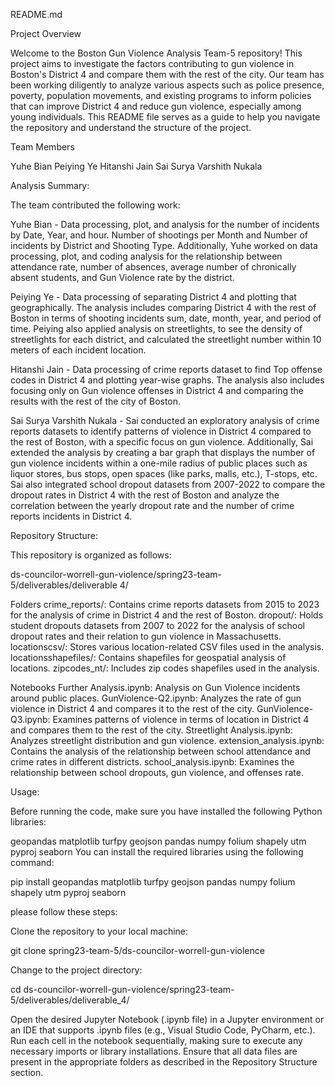 README.md



Project Overview

Welcome to the Boston Gun Violence Analysis Team-5 repository! This project aims to investigate the factors contributing to gun violence in Boston's District 4 and compare them with the rest of the city. Our team has been working diligently to analyze various aspects such as police presence, poverty, population movements, and existing programs to inform policies that can improve District 4 and reduce gun violence, especially among young individuals. This README file serves as a guide to help you navigate the repository and understand the structure of the project.

Team Members

Yuhe Bian
Peiying Ye
Hitanshi Jain
Sai Surya Varshith Nukala

Analysis Summary:

The team contributed the following work:

Yuhe Bian - Data processing, plot, and analysis for the number of incidents by Date, Year, and hour. Number of shootings per Month and Number of incidents by District and Shooting Type. Additionally, Yuhe worked on data processing, plot, and coding analysis for the relationship between attendance rate, number of absences, average number of chronically absent students, and Gun Violence rate by the district.

Peiying Ye - Data processing of separating District 4 and plotting that geographically. The analysis includes comparing District 4 with the rest of Boston in terms of shooting incidents sum, date, month, year, and period of time. Peiying also applied analysis on streetlights, to see the density of streetlights for each district, and calculated the streetlight number within 10 meters of each incident location.

Hitanshi Jain - Data processing of crime reports dataset to find Top offense codes in District 4 and plotting year-wise graphs. The analysis also includes focusing only on Gun violence offenses in District 4 and comparing the results with the rest of the city of Boston.

Sai Surya Varshith Nukala - Sai conducted an exploratory analysis of crime reports datasets to identify patterns of violence in District 4 compared to the rest of Boston, with a specific focus on gun violence. Additionally, Sai extended the analysis by creating a bar graph that displays the number of gun violence incidents within a one-mile radius of public places such as liquor stores, bus stops, open spaces (like parks, malls, etc.), T-stops, etc. Sai also integrated school dropout datasets from 2007-2022 to compare the dropout rates in District 4 with the rest of Boston and analyze the correlation between the yearly dropout rate and the number of crime reports incidents in District 4.

Repository Structure:

This repository is organized as follows:

ds-councilor-worrell-gun-violence/spring23-team-5/deliverables/deliverable 4/

Folders
crime_reports/: Contains crime reports datasets from 2015 to 2023 for the analysis of crime in District 4 and the rest of Boston.
dropout/: Holds student dropouts datasets from 2007 to 2022 for the analysis of school dropout rates and their relation to gun violence in Massachusetts.
locationscsv/: Stores various location-related CSV files used in the analysis.
locationsshapefiles/: Contains shapefiles for geospatial analysis of locations.
zipcodes_nt/: Includes zip codes shapefiles used in the analysis.

Notebooks
Further Analysis.ipynb: Analysis on Gun Violence incidents around public places.
GunViolence-Q2.ipynb: Analyzes the rate of gun violence in District 4 and compares it to the rest of the city.
GunViolence-Q3.ipynb: Examines patterns of violence in terms of location in District 4 and compares them to the rest of the city.
Streetlight Analysis.ipynb: Analyzes streetlight distribution and gun violence.
extension_analysis.ipynb: Contains the analysis of the relationship between school attendance and crime rates in different districts.
school_analysis.ipynb: Examines the relationship between school dropouts, gun violence, and offenses rate.


Usage:

Before running the code, make sure you have installed the following Python libraries:

geopandas
matplotlib
turfpy
geojson
pandas
numpy
folium
shapely
utm
pyproj
seaborn
You can install the required libraries using the following command:

pip install geopandas matplotlib turfpy geojson pandas numpy folium shapely utm pyproj seaborn

please follow these steps:

Clone the repository to your local machine:

git clone spring23-team-5/ds-councilor-worrell-gun-violence

Change to the project directory:

cd ds-councilor-worrell-gun-violence/spring23-team-5/deliverables/deliverable_4/

Open the desired Jupyter Notebook (.ipynb file) in a Jupyter environment or an IDE that supports .ipynb files (e.g., Visual Studio Code, PyCharm, etc.).
Run each cell in the notebook sequentially, making sure to execute any necessary imports or library installations. Ensure that all data files are present in the appropriate folders as described in the Repository Structure section.

